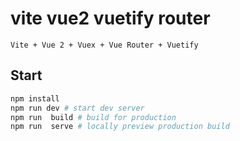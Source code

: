 # vite vue2 vuetify router

`Vite + Vue 2 + Vuex + Vue Router + Vuetify`

## Start
```bash
npm install
npm run dev # start dev server
npm run  build # build for production
npm run  serve # locally preview production build
```
